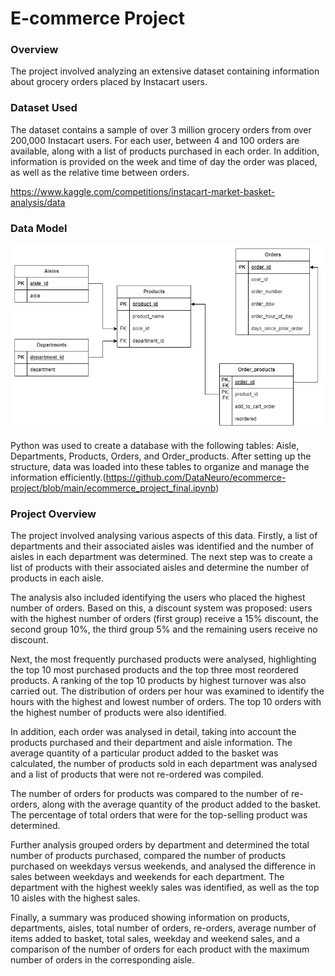 # E-commerce Project
### Overview
The project involved analyzing an extensive dataset containing information about grocery orders placed by Instacart users. 
### Dataset Used
The dataset contains a sample of over 3 million grocery orders from over 200,000 Instacart users. For each user, between 4 and 100 orders are available, along with a list of products purchased in each order. In addition, information is provided on the week and time of day the order was placed, as well as the relative time between orders.

https://www.kaggle.com/competitions/instacart-market-basket-analysis/data
### Data Model
![Data Model](https://github.com/DataNeuro/ecommerce-project/blob/main/E-commerce_Data%20model.jpg)


Python was used to create a database with the following tables: Aisle, Departments, Products, Orders, and Order_products. After setting up the structure, data was loaded into these tables to organize and manage the information efficiently.(https://github.com/DataNeuro/ecommerce-project/blob/main/ecommerce_project_final.ipynb)

### Project Overview
The project involved analysing various aspects of this data. Firstly, a list of departments and their associated aisles was identified and the number of aisles in each department was determined. The next step was to create a list of products with their associated aisles and determine the number of products in each aisle.

The analysis also included identifying the users who placed the highest number of orders. Based on this, a discount system was proposed: users with the highest number of orders (first group) receive a 15% discount, the second group 10%, the third group 5% and the remaining users receive no discount.

Next, the most frequently purchased products were analysed, highlighting the top 10 most purchased products and the top three most reordered products. A ranking of the top 10 products by highest turnover was also carried out. The distribution of orders per hour was examined to identify the hours with the highest and lowest number of orders. The top 10 orders with the highest number of products were also identified.

In addition, each order was analysed in detail, taking into account the products purchased and their department and aisle information. The average quantity of a particular product added to the basket was calculated, the number of products sold in each department was analysed and a list of products that were not re-ordered was compiled.

The number of orders for products was compared to the number of re-orders, along with the average quantity of the product added to the basket. The percentage of total orders that were for the top-selling product was determined.

Further analysis grouped orders by department and determined the total number of products purchased, compared the number of products purchased on weekdays versus weekends, and analysed the difference in sales between weekdays and weekends for each department. The department with the highest weekly sales was identified, as well as the top 10 aisles with the highest sales.

Finally, a summary was produced showing information on products, departments, aisles, total number of orders, re-orders, average number of items added to basket, total sales, weekday and weekend sales, and a comparison of the number of orders for each product with the maximum number of orders in the corresponding aisle.

